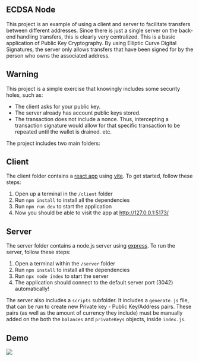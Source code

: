 ## ECDSA Node

This project is an example of using a client and server to facilitate transfers between different addresses. Since there is just a single server on the back-end handling transfers, this is clearly very centralized. This is a basic application of Public Key Cryptography. By using Elliptic Curve Digital Signatures, the server only allows transfers that have been signed for by the person who owns the associated address.

## Warning ##

This project is a simple exercise that knowingly includes some security holes, such as:

- The client asks for your public key. 
- The server already has account public keys stored. 
- The transaction does not include a nonce. Thus, intercepting a transaction signature would allow for that specific transaction to be repeated until the wallet is drained.
etc.


The project includes two main folders:
 
## Client

The client folder contains a [react app](https://reactjs.org/) using [vite](https://vitejs.dev/). To get started, follow these steps:

1. Open up a terminal in the `/client` folder
2. Run `npm install` to install all the dependencies
3. Run `npm run dev` to start the application 
4. Now you should be able to visit the app at http://127.0.0.1:5173/


## Server

The server folder contains a node.js server using [express](https://expressjs.com/). To run the server, follow these steps:

1. Open a terminal within the `/server` folder 
2. Run `npm install` to install all the dependencies 
3. Run `npx node index` to start the server 
4. The application should connect to the default server port (3042) automatically! 

The server also includes a `scripts` subfolder. It includes a `generate.js` file, that can be run to create new Private key - Public Key/Address pairs. These pairs (as well as the amount of currency they include) must be manually added on the both the `balances` and `privateKeys` objects, inside `index.js`. 

## Demo

![](./client/public/demo.gif)

